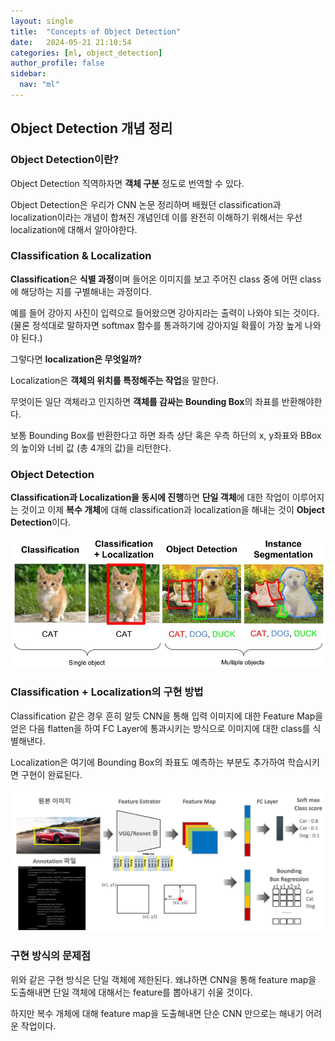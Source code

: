 ```yaml
---
layout: single
title:  "Concepts of Object Detection"
date:   2024-05-21 21:10:54 
categories: [ml, object_detection]
author_profile: false
sidebar:
  nav: "ml"
---
```


## Object Detection 개념 정리

### Object Detection이란?

Object Detection 직역하자면 **객체 구분** 정도로 번역할 수 있다.

Object Detection은 우리가 CNN 논문 정리하며 배웠던 classification과 localization이라는 개념이 합쳐진 개념인데 이를 완전히 이해하기 위해서는 우선 localization에 대해서 알아야한다.

### Classification & Localization

**Classification**은 **식별 과정**이며 들어온 이미지를 보고 주어진 class 중에 어떤 class에 해당하는 지를 구별해내는 과정이다.

예를 들어 강아지 사진이 입력으로 들어왔으면 강아지라는 출력이 나와야 되는 것이다.
(물론 정석대로 말하자면 softmax 함수를 통과하기에 강아지일 확률이 가장 높게 나와야 된다.)

그렇다면 **localization은 무엇일까?**

Localization은 **객체의 위치를 특정해주는 작업**을 말한다.

무엇이든 일단 객체라고 인지하면 **객체를 감싸는 Bounding Box**의 좌표를 반환해야한다.

보통 Bounding Box를 반환한다고 하면 좌측 상단 혹은 우측 하단의 x, y좌표와 BBox의 높이와 너비 값 (총 4개의 값)을 리턴한다.

### Object Detection

**Classification과 Localization을 동시에 진행**하면 **단일 객체**에 대한 작업이 이루어지는 것이고 
이제 **복수 개체**에 대해 classification과 localization을 해내는 것이 **Object Detection**이다.

![image 8.png](/assets/images/object_detection/image%208.png)

### Classification + Localization의 구현 방법

Classification 같은 경우 흔히 알듯 CNN을 통해 입력 이미지에 대한 Feature Map을 얻은 다음 flatten을 하여 FC Layer에 통과시키는 방식으로 이미지에 대한 class를 식별해낸다.

Localization은 여기에 Bounding Box의 좌표도 예측하는 부분도 추가하여 학습시키면 구현이 완료된다.

![image.png](/assets/images/object_detection/image%201%204.png)

### 구현 방식의 문제점

위와 같은 구현 방식은 단일 객체에 제한된다. 왜냐하면 CNN을 통해 feature map을 도출해내면 단일 객체에 대해서는 feature를 뽑아내기 쉬울 것이다.

하지만 복수 개체에 대해 feature map을 도출해내면 단순 CNN 만으로는 해내기 어려운 작업이다.
